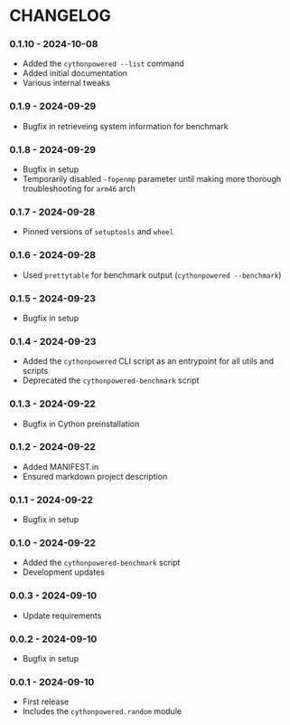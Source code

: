# CHANGELOG

### 0.1.10 - 2024-10-08
- Added the `cythonpowered --list` command
- Added initial documentation
- Various internal tweaks

### 0.1.9 - 2024-09-29
- Bugfix in retrieveing system information for benchmark

### 0.1.8 - 2024-09-29
- Bugfix in setup
- Temporarily disabled `-fopenmp` parameter until making more thorough troubleshooting for `arm46` arch

### 0.1.7 - 2024-09-28
- Pinned versions of `setuptools` and `wheel`

### 0.1.6 - 2024-09-28
- Used `prettytable` for benchmark output (`cythonpowered --benchmark`) 

### 0.1.5 - 2024-09-23
- Bugfix in setup

### 0.1.4 - 2024-09-23
- Added the `cythonpowered` CLI script as an entrypoint for all utils and scripts
- Deprecated the `cythonpowered-benchmark` script

### 0.1.3 - 2024-09-22
- Bugfix in Cython preinstallation

### 0.1.2 - 2024-09-22
- Added MANIFEST.in
- Ensured markdown project description

### 0.1.1 - 2024-09-22
- Bugfix in setup

### 0.1.0 - 2024-09-22
- Added the `cythonpowered-benchmark` script
- Development updates

### 0.0.3 - 2024-09-10
- Update requirements

### 0.0.2 - 2024-09-10
- Bugfix in setup

### 0.0.1 - 2024-09-10
- First release
- Includes the `cythonpowered.random` module
